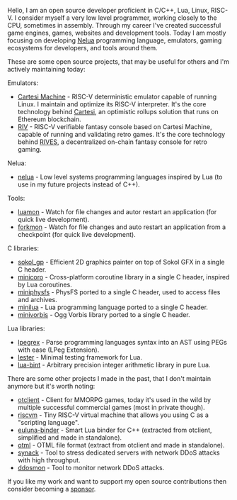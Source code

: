 Hello, I am an open source developer proficient in C/C++, Lua, Linux, RISC-V. I consider myself a very low level programmer, working closely to the CPU, sometimes in assembly. Through my career I've created successful game engines, games, websites and development tools. Today I am mostly focusing on developing [Nelua](https://nelua.io/) programming language, emulators, gaming ecosystems for developers, and tools around them.

These are some open source projects, that may be useful for others and I'm actively maintaining today:

Emulators:
* [Cartesi Machine](https://github.com/cartesi/machine-emulator) - RISC-V deterministic emulator capable of running Linux. I maintain and optimize its RISC-V interpreter. It's the core technology behind [Cartesi](https://cartesi.io), an optimistic rollups solution that runs on Ethereum blockchain.
* [RIV](https://github.com/rives-io/riv) - RISC-V verifiable fantasy console based on Cartesi Machine, capable of running and validating retro games. It's the core technology behind [RIVES](https://rives.io), a decentralized on-chain fantasy console for retro gaming.

Nelua:
* [nelua](https://github.com/edubart/nelua-lang) - Low level systems programming languages inspired by Lua (to use in my future projects instead of C++).

Tools:
* [luamon](https://github.com/edubart/luamon) - Watch for file changes and autor restart an application (for quick live development).
* [forkmon](https://github.com/edubart/forkmon) - Watch for file changes and auto restart an application from a checkpoint (for quick live development).

C libraries:
* [sokol_gp](https://github.com/edubart/sokol_gp) - Efficient 2D graphics painter on top of Sokol GFX in a single C header.
* [minicoro](https://github.com/edubart/minicoro) - Cross-platform coroutine library in a single C header, inspired by Lua coroutines.
* [miniphysfs](https://github.com/edubart/miniphysfs) - PhysFS ported to a single C header, used to access files and archives.
* [minilua](https://github.com/edubart/minilua) - Lua programming language ported to a single C header.
* [minivorbis](https://github.com/edubart/minivorbis) - Ogg Vorbis library ported to a single C header.

Lua libraries:
* [lpegrex](https://github.com/edubart/lpegrex) - Parse programming languages syntax into an AST using PEGs with ease (LPeg Extension).
* [lester](https://github.com/edubart/lester) - Minimal testing framework for Lua.
* [lua-bint](https://github.com/edubart/lua-bint) - Arbitrary precision integer arithmetic library in pure Lua.

There are some other projects I made in the past, that I don't maintain anymore but it's worth noting:
* [otclient](https://github.com/edubart/otclient) - Client for MMORPG games, today it's used in the wild by multiple successful commercial games (most in private though).
* [riscvm](https://github.com/edubart/riscvm) - Tiny RISC-V virtual machine that allows you using C as a "scripting language".
* [euluna-binder](https://github.com/edubart/euluna-binder) - Smart Lua binder for C++ (extracted from otclient, simplified and made in standalone).
* [otml](https://github.com/edubart/otml) - OTML file format (extract from otclient and made in standalone).
* [synack](https://github.com/edubart/synack) - Tool to stress dedicated servers with network DDoS attacks with high throughput.
* [ddosmon](https://github.com/edubart/ddosmon) - Tool to monitor network DDoS attacks.

If you like my work and want to support my open source contributions then consider becoming a [sponsor](https://github.com/sponsors/edubart).
